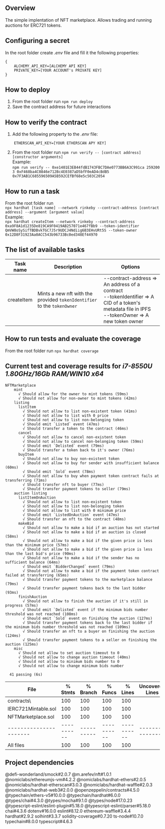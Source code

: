 ## Overview
The simple implentation of NFT marketplace. Allows trading and running auctions for ERC721 tokens.

## Configuring a secret
In the root folder create *.env* file and fill it the following properties:<br/>
```
{
    ALCHEMY_API_KEY=[ALCHEMY API KEY]
    PRIVATE_KEY=[YOUR ACCOUNT's PRIVATE KEY]
}
```

## How to deploy
1. From the root folder run ``` npm run deploy ```
2. Save the contract address for future interactions

## How to verify the contract
1. Add the following property to the *.env* file:<br/>
```
    ETHERSCAN_API_KEY=[YOUR ETHERSCAN APY KEY]
```
2. From the root folder run ``` npm run verify -- [contract address] [constructor arguments] ```<br/>Example:<br/>```npm run verify -- 0xe1401E3EB44fdB1743FBC7DAe0773BB6A3C991ca 259200 3 0xF468ba4C0846e712Bc4E0387aD5bfF0eAD4cBdB5 0x7F3AB1C685596509A5B592CEfBf68e5c503C2054 ```

## How to run a task
From the root folder run<br/>``` npx hardhat [task name] --network rinkeby --contract-address [contract address] --argument [argument value] ```<br/>Example:<br/>``` npx hardhat createItem --network rinkeby --contract-address 0xa9F8A1d1235De819CA9F0419AB257071e467fBb9 --token-identifier QmVW8oSySifTBDBvkTGC7J5r9UDCJ4Ndiig6B3EHvURt5S --token-owner 0x12D8F31923Aa0ACC543b96733Bc0ed348Ef44970 ```

## The list of available tasks
| Task name  | Description                                                             | Options                                                                                                                                                |
|------------|-------------------------------------------------------------------------|--------------------------------------------------------------------------------------------------------------------------------------------------------|
| createItem | Mints a new nft with the provided `tokenIdentifier` to the `tokenOwner` | --contract-address => An address of a contract</br>--tokenIdentifier => A CID of a token's metadata file in IPFS</br>--tokenOwner => A new token owner |

## How to run tests and evaluate the coverage
From the root folder run ``` npx hardhat coverage ```
## Current test and coverage results for *i7-8550U 1.80GHz/16Gb RAM/WIN10 x64*
```
NFTMarketplace
    mint
      √ Should allow for the owner to mint tokens (59ms)
      √ Should not allow for non-owner to mint tokens (42ms)
    listing
      listItem
        √ Should not allow to list non-existent token (41ms)
        √ Should not allow to list with 0 price
        √ Should not allow to list non-belonging token
        √ Should emit `Listed` event (47ms)
        √ Should transfer a token to the contract (46ms)
      cancel
        √ Should not allow to cancel non-existent token
        √ Should not allow to cancel non-belonging token (59ms)
        √ Should emit `Delisted` event (79ms)
        √ Should transfer a token back to it's owner (76ms)
      buyItem
        √ Should not allow to buy non-existent token
        √ Should not allow to buy for sender with insufficient balance (60ms)
        √ Should emit `Sold` event (78ms)
        √ Should not allow to buy when payment token contract fails at transferring (71ms)
        √ Should transfer nft to buyer (77ms)
        √ Should transfer payment tokens to seller (79ms)
    auction listing
      listItemOnAuction
        √ Should not allow to list non-existent token
        √ Should not allow to list non-belonging token
        √ Should not allow to list with 0 minimum price
        √ Should emit `ListedOnAuction` event (47ms)
        √ Should transfer an nft to the contract (48ms)
      makeBid
        √ Should not allow to make a bid if an auction has not started
        √ Should not allow to make a bid if an auction is closed (58ms)
        √ Should not allow to make a bid if the given price is less than the minimum price (57ms)
        √ Should not allow to make a bid if the given price is less than the last bid's price (90ms)
        √ Should not allow to make a bid if the sender has no sufficient balance (64ms)
        √ Should emit `BidderChanged` event (79ms)
        √ Should not allow to make a bid if the payment token contract failed at transferring (65ms)
        √ Should transfer payment tokens to the marketplace balance (79ms)
        √ Should transfer payment tokens back to the last bidder (93ms)
      finishAuction
        √ Should not allow to finish the auction if it's still in progress (57ms)
        √ Should emit `Delisted` event if the minimum bids number threshold was not reached (108ms)
        √ Should emit `Sold` event on finishing the auction (127ms)
        √ Should transfer payment tokens back to the last bidder if the minimum bids number threshold was not reached (109ms)
        √ Should transfer an nft to a buyer on finishing the auction (124ms)
        √ Should transfer payment tokens to a seller on finishing the auction (125ms)
    misc
      √ Should not allow to set auction timeout to 0
      √ Should not allow to change auction timeout (40ms)
      √ Should not allow to minimum bids number to 0
      √ Should not allow to change minimum bids number

  41 passing (6s)
```
| File                   | % Stmts    | % Branch   | % Funcs    | % Lines    | Uncovered Lines  |
|------------------------|------------|------------|------------|------------|------------------|
| contracts\             | 100        | 100        | 100        | 100        |                  |
| IERC721Mintable.sol    | 100        | 100        | 100        | 100        |                  |
| NFTMarketplace.sol     | 100        | 100        | 100        | 100        |                  |
| ---------------------- | ---------- | ---------- | ---------- | ---------- | ---------------- |
| All files              | 100        | 100        | 100        | 100        |                  |

## Project dependencies
@defi-wonderland/smock#2.0.7
@m.arefev/nft#1.0.1
@nomiclabs/ethereumjs-vm#4.2.2
@nomiclabs/hardhat-ethers#2.0.5
@nomiclabs/hardhat-etherscan#3.0.3
@nomiclabs/hardhat-waffle#2.0.3
@nomiclabs/hardhat-web3#2.0.0
@openzeppelin/contracts#4.5.0
@typechain/ethers-v5#10.0.0
@typechain/hardhat#6.0.0
@types/chai#4.3.0
@types/mocha#9.1.0
@types/node#17.0.23
@typescript-eslint/eslint-plugin#5.18.0
@typescript-eslint/parser#5.18.0
chai#4.3.6
dotenv#16.0.0
eslint#8.12.0
ethereum-waffle#3.4.4
hardhat#2.9.2
solhint#3.3.7
solidity-coverage#0.7.20
ts-node#10.7.0
typechain#8.0.0
typescript#4.6.3
